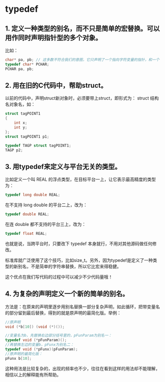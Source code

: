 # typedef

## 1. 定义一种类型的别名，而不只是简单的宏替换。可以用作同时声明指针型的多个对象。

比如：

```c
char* pa, pb; // 这多数不符合我们的意图，它只声明了一个指向字符变量的指针，和一个字符变量；
typedef char* PCHAR;
PCHAR pa, pb;  
```

## 2. 用在旧的C代码中，帮助struct。

以前的代码中，声明struct新对象时，必须要带上struct，即形式为： struct 结构名对象名，如：

```c
struct tagPOINT1
{
    int x;
    int y; 
};
struct tagPOINT1 p1;

typedef TAGP struct tagPOINT1;
TAGP p2;
```

## 3. 用typedef来定义与平台无关的类型。

比如定义一个叫 REAL 的浮点类型，在目标平台一上，让它表示最高精度的类型为：

```c
typedef long double REAL;
```

在不支持 long double 的平台二上，改为：

```c
typedef double REAL;
```

在连 double 都不支持的平台三上，改为：

```c
typedef float REAL;
```

也就是说，当跨平台时，只要改下 typedef 本身就行，不用对其他源码做任何修改。

标准库就广泛使用了这个技巧，比如size_t。另外，因为typedef是定义了一种类型的新别名，不是简单的字符串替换，所以它比宏来得稳健。

这个优点在我们写代码的过程中可以减少不少代码量哦！

## 4. 为复杂的声明定义一个新的简单的别名。

方法是：在原来的声明里逐步用别名替换一部分复杂声明，如此循环，把带变量名的部分留到最后替换，得到的就是原声明的最简化版。举例： 

```c
//原声明
void (*b[10]) (void (*)());

//变量名为b，先替换右边部分括号里的，pFunParam为别名一：
typedef void (*pFunParam)();
//再替换左边的变量b，pFunx为别名二：
typedef void (*pFunx)(pFunParam);
//原声明的最简化版：
pFunx b[10];
```

这种用法是比较复杂的，出现的频率也不少，往往在看到这样的用法却不能理解，相信以上的解释能有所帮助。